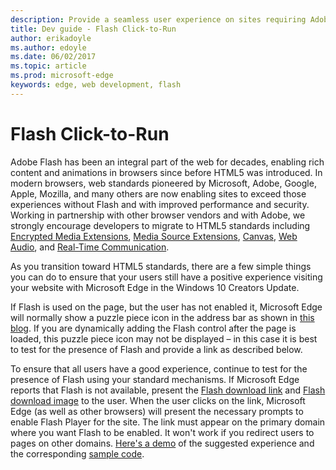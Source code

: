 ```yaml
---
description: Provide a seamless user experience on sites requiring Adobe Flash.
title: Dev guide - Flash Click-to-Run
author: erikadoyle
ms.author: edoyle
ms.date: 06/02/2017
ms.topic: article
ms.prod: microsoft-edge
keywords: edge, web development, flash
---
```


# Flash Click-to-Run

Adobe Flash has been an integral part of the web for decades, enabling rich content and animations in browsers since before HTML5 was introduced. In modern browsers, web standards pioneered by Microsoft, Adobe, Google, Apple, Mozilla, and many others are now enabling sites to exceed those experiences without Flash and with improved performance and security. Working in partnership with other browser vendors and with Adobe, we strongly encourage developers to migrate to HTML5 standards including [Encrypted Media Extensions](https://developer.microsoft.com/en-us/microsoft-edge/platform/status/encryptedmediaextensions), [Media Source Extensions](https://developer.microsoft.com/en-us/microsoft-edge/platform/status/mediasourceextensions), [Canvas](https://developer.microsoft.com/en-us/microsoft-edge/platform/status/canvas), [Web Audio](https://developer.microsoft.com/en-us/microsoft-edge/platform/status/webaudioapi), and [Real-Time Communication](https://developer.microsoft.com/en-us/microsoft-edge/platform/status/webrtcobjectrtcapi).

As you transition toward HTML5 standards, there are a few simple things you can do to ensure that your users still have a positive experience visiting your website with Microsoft Edge in the Windows 10 Creators Update. 

If Flash is used on the page, but the user has not enabled it, Microsoft Edge will normally show a puzzle piece icon in the address bar as shown in [this blog](https://blogs.windows.com/msedgedev/2016/12/14/edge-flash-click-run/#41svu6EMwKIAaigx.97). If you are dynamically adding the Flash control after the page is loaded, this puzzle piece icon may not be displayed – in this case it is best to test for the presence of Flash and provide a link as described below.

To ensure that all users have a good experience, continue to test for the presence of Flash using your standard mechanisms. If Microsoft Edge reports that Flash is not available, present the [Flash download link](http://get.adobe.com/flashplayer) and [Flash download image](http://www.adobe.com/legal/permissions/icons-web-logos.html#flashplayer) to the user. When the user clicks on the link, Microsoft Edge (as well as other browsers) will present the necessary prompts to enable Flash Player for the site. The link must appear on the primary domain where you want Flash to be enabled. It won't work if you redirect users to pages on other domains.  [Here's a demo](https://microsoftedge.github.io/MicrosoftEdge-Documentation/flashclicktorun/) of the suggested experience and the corresponding [sample code](https://github.com/MicrosoftEdge/MicrosoftEdge-Documentation/tree/master/docs/flashclicktorun).
